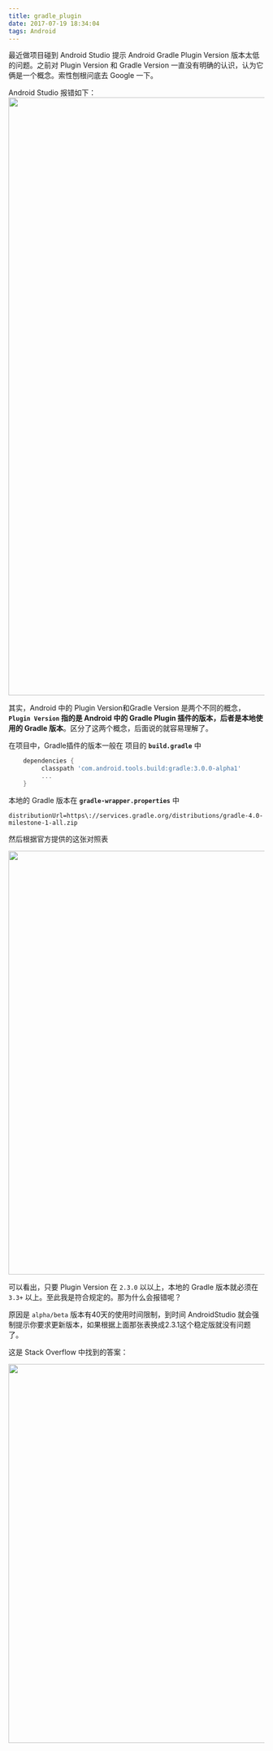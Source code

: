 ```yaml
---
title: gradle_plugin
date: 2017-07-19 18:34:04
tags: Android
---
```


最近做项目碰到 Android Studio 提示 Android Gradle Plugin Version 版本太低的问题。之前对 Plugin Version 和 Gradle Version 一直没有明确的认识，认为它俩是一个概念。索性刨根问底去 Google 一下。

Android Studio 报错如下：
<img src="http://osoa5juml.bkt.clouddn.com//image/site/1500459320686.png" width="1177"/>

其实，Android 中的 Plugin Version和Gradle Version 是两个不同的概念，**`Plugin Version` 指的是 Android 中的 Gradle Plugin 插件的版本，后者是本地使用的 Gradle 版本**。区分了这两个概念，后面说的就容易理解了。


在项目中，Gradle插件的版本一般在 项目的 **`build.gradle`** 中

```groovy
    dependencies {
         classpath 'com.android.tools.build:gradle:3.0.0-alpha1'
         ...
    }
```

本地的 Gradle 版本在 **`gradle-wrapper.properties`** 中
``` 
distributionUrl=https\://services.gradle.org/distributions/gradle-4.0-milestone-1-all.zip
```

然后根据官方提供的这张对照表

<img src="http://osoa5juml.bkt.clouddn.com//image/site/1500460060716.png" width="834"/>

可以看出，只要 Plugin Version 在 `2.3.0` 以以上，本地的 Gradle 版本就必须在 `3.3+` 以上。至此我是符合规定的。那为什么会报错呢？

原因是 `alpha/beta` 版本有40天的使用时间限制，到时间 AndroidStudio 就会强制提示你要求更新版本，如果根据上面那张表换成2.3.1这个稳定版就没有问题了。

这是 Stack Overflow 中找到的答案：

<img src="http://osoa5juml.bkt.clouddn.com//image/site/1500460312617.png" width="746"/>